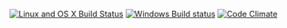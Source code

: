 
[![Linux and OS X Build Status](https://img.shields.io/travis/alganet/workshop.svg?style=flat-square&label=Linux+/+OS+X+Builds)](https://travis-ci.org/alganet/workshop) [![Windows Build status](https://img.shields.io/appveyor/ci/alganet/workshop.svg?style=flat-square&label=Windows+Builds)](https://ci.appveyor.com/project/alganet/workshop-fat52) [![Code Climate](https://img.shields.io/codeclimate/github/alganet/workshop.svg?style=flat-square&label=Code+Quality)](https://codeclimate.com/github/alganet/workshop/)
